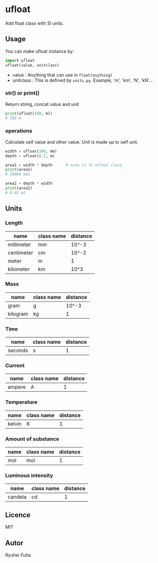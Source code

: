# ufloat
Add float class with SI units.

## Usage
You can make ufloat instance by:
```python
import ufloat
ufloat(value, unitclass)
```
* value : Anything that can use in `float(anything)` 
* unitclass : This is defined by `units.py`. Example, 'm', 'km', 'N', 'kN'...

### str() or print()
Return string, concat value and unit
```python
print(ufloat(100, m))
# 100 m
```

### operations
Calculate self value and other value. Unit is made up to self unit.
```python
width = ufloat(100, mm)
depth = ufloat(0.2, m)

area1 = width * depth      # area is to ufloat class.
print(area1)
# 20000 mm2

area2 = depth * width
print(area2)
# 0.02 m2
```

## Units

### Length

| name | class name | distance |
| --- | --- | --- |
| millimeter | mm | 10^-3 |
| centimeter | cm | 10^-2 |
| meter | m | 1 |
| kilometer | km | 10^3 |

### Mass

| name | class name | distance |
| --- | --- | --- |
| gram | g | 10^-3 |
| kilogram | kg | 1 |

### Time

| name | class name | distance |
| --- | --- | --- |
| seconds | s | 1 |

### Current

| name | class name | distance |
| --- | --- | --- |
| ampere | A | 1 |

### Temperature

| name | class name | distance |
| --- | --- | --- |
| kelvin | K | 1 |

### Amount of substance

| name | class name | distance |
| --- | --- | --- |
| mol | mol | 1 |

### Luminous intensity

| name | class name | distance |
| --- | --- | --- |
| candela | cd | 1 |

## Licence
MIT

## Autor
Ryuhei Fuita
